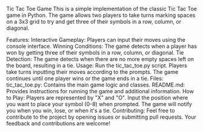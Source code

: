 Tic Tac Toe Game
This is a simple implementation of the classic Tic Tac Toe game in Python. The game allows two players to take turns marking spaces on a 3x3 grid to try and get three of their symbols in a row, column, or diagonal.

Features:
Interactive Gameplay: Players can input their moves using the console interface.
Winning Conditions: The game detects when a player has won by getting three of their symbols in a row, column, or diagonal.
Tie Detection: The game detects when there are no more empty spaces left on the board, resulting in a tie.
Usage:
Run the tic_tac_toe.py script.
Players take turns inputting their moves according to the prompts.
The game continues until one player wins or the game ends in a tie.
Files:
tic_tac_toe.py: Contains the main game logic and classes.
README.md: Provides instructions for running the game and additional information.
How to Play:
Players are represented by "X" and "O".
Input the position where you want to place your symbol (0-8) when prompted.
The game will notify you when you win, lose, or when it's a tie.
Contributing:
Feel free to contribute to the project by opening issues or submitting pull requests. Your feedback and contributions are welcome!
